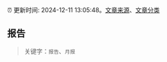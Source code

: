 :alarm_clock: 更新时间: 2024-12-11 13:05:48。[文章来源](/README.md)、[文章分类](/TAGS.md)

## 报告


> 关键字：`报告`、`月报`



